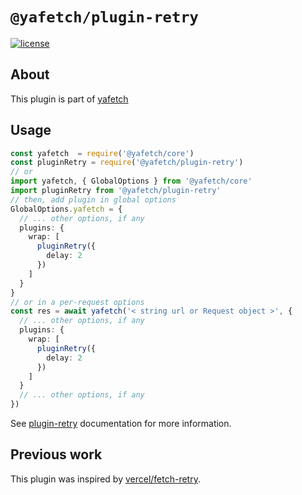 `@yafetch/plugin-retry`
======================

[![license](https://img.shields.io/badge/license-MIT-blue.svg)](https://github.com/chickencoding123/yafetch/blob/main/LICENSE)

## About
This plugin is part of [yafetch](https://github.com/chickencoding123/yafetch)

## Usage
```ts
const yafetch  = require('@yafetch/core')
const pluginRetry = require('@yafetch/plugin-retry')
// or
import yafetch, { GlobalOptions } from '@yafetch/core'
import pluginRetry from '@yafetch/plugin-retry'
// then, add plugin in global options
GlobalOptions.yafetch = {
  // ... other options, if any
  plugins: {
    wrap: [
      pluginRetry({
        delay: 2
      })
    ]
  }
}
// or in a per-request options
const res = await yafetch('< string url or Request object >', {
  // ... other options, if any
  plugins: {
    wrap: [
      pluginRetry({
        delay: 2
      })
    ]
  }
  // ... other options, if any
})
```

See [plugin-retry](https://chickencoding123.github.io/yafetch/modules/plugin-retry.html) documentation for more information.

## Previous work
This plugin was inspired by [vercel/fetch-retry](vercel/fetch-retry).